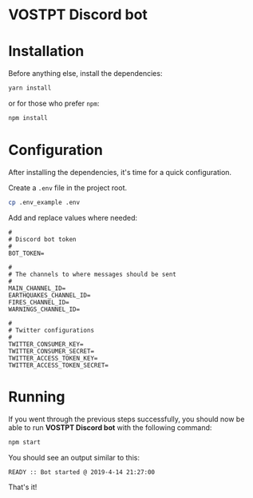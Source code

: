 # VOSTPT Discord bot

# Installation
Before anything else, install the dependencies:
```sh
yarn install
```

or for those who prefer `npm`:
```sh
npm install
```

# Configuration
After installing the dependencies, it's time for a quick configuration.

Create a `.env` file in the project root.

```sh
cp .env_example .env
```
 
Add and replace values where needed:

```
#
# Discord bot token
#
BOT_TOKEN=

#
# The channels to where messages should be sent
#
MAIN_CHANNEL_ID=
EARTHQUAKES_CHANNEL_ID=
FIRES_CHANNEL_ID=
WARNINGS_CHANNEL_ID=

#
# Twitter configurations
#
TWITTER_CONSUMER_KEY=
TWITTER_CONSUMER_SECRET=
TWITTER_ACCESS_TOKEN_KEY=
TWITTER_ACCESS_TOKEN_SECRET=
```

# Running
If you went through the previous steps successfully, you should now be able to run **VOSTPT Discord bot** with the following command:
 
```sh
npm start
```

You should see an output similar to this:
```sh
READY :: Bot started @ 2019-4-14 21:27:00
```

That's it!
